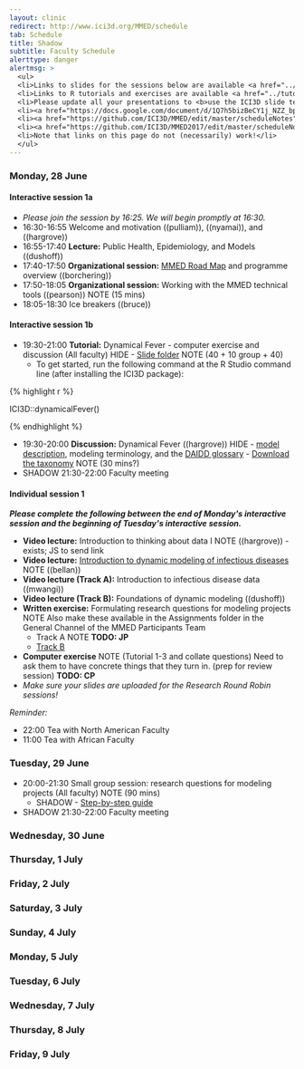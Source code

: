 ```yaml
---
layout: clinic
redirect: http://www.ici3d.org/MMED/schedule
tab: Schedule
title: Shadow
subtitle: Faculty Schedule
alerttype: danger
alertmsg: >
  <ul>
  <li>Links to slides for the sessions below are available <a href="../resources/slides">here</a>.</li>
  <li>Links to R tutorials and exercises are available <a href="../tutorials">here</a>.</li>
  <li>Please update all your presentations to <b>use the ICI3D slide template</b>.</li>
  <li><a href="https://docs.google.com/document/d/1Q7h5bizBeCY1j_NZZ_bpsJ0bUB0F-wHCawhHUcRaW4A/edit#">Click here for access to the MMED 2019 Notes GD.</a></li>
  <li><a href="https://github.com/ICI3D/MMED/edit/master/scheduleNotes">Click here for access to the MMED 2018 Notes GD.</a></li>
  <li><a href="https://github.com/ICI3D/MMED2017/edit/master/scheduleNotes">Click here for access to the MMED 2017 Notes GD.</a></li>
  <li>Note that links on this page do not (necessarily) work!</li>
  </ul>
---
```


### Monday, 28 June

#### Interactive session 1a

- _Please join the session by 16:25. We will begin promptly at 16:30._
- 16:30-16:55 Welcome and motivation ((pulliam)), ((nyamai)), and ((hargrove))
- 16:55-17:40 **Lecture:** Public Health, Epidemiology, and Models ((dushoff))
- 17:40-17:50 **Organizational session:** [MMED Road Map](../roadmap) and programme overview ((borchering))
- 17:50-18:05 **Organizational session:** Working with the MMED technical tools ((pearson)) NOTE (15 mins)
- 18:05-18:30 Ice breakers ((bruce))

#### Interactive session 1b

- 19:30-21:00 **Tutorial:** Dynamical Fever - computer exercise and discussion (All faculty) HIDE - [Slide folder](https://tinyurl.com/daidd-2019) NOTE (40 + 10 group + 40)
    - To get started, run the following command at the R Studio command line (after installing the ICI3D package):

<div class="row">
<div class="col-lg-1">
</div>
<div class="col-lg-10">
{% highlight r %}

ICI3D::dynamicalFever()

{% endhighlight %}
</div>
<div class="col-lg-1">
</div>
</div>

- 19:30-20:00 **Discussion:** Dynamical Fever ((hargrove)) HIDE - [model description](../Materials/fever), modeling terminology, and the [DAIDD glossary](http://tinyurl.com/daidd-public) - [Download the taxonomy](../Materials/modelTaxonomy) NOTE (30 mins?)
- SHADOW 21:30-22:00 Faculty meeting

#### Individual session 1

_**Please complete the following between the end of Monday's interactive session and the beginning of Tuesday's interactive session.**_

- **Video lecture:** Introduction to thinking about data I NOTE ((hargrove)) - exists; JS to send link
- **Video lecture:** [Introduction to dynamic modeling of infectious diseases](https://youtu.be/EV5FLlrRwiQ) NOTE ((bellan))
- **Video lecture (Track A):** Introduction to infectious disease data ((mwangi))
- **Video lecture (Track B):** Foundations of dynamic modeling ((dushoff))
- **Written exercise:** Formulating research questions for modeling projects NOTE Also make these available in the Assignments folder in the General Channel of the MMED Participants Team
    - Track A NOTE **TODO: JP**
    - [Track B](https://www.dropbox.com/s/tb1j4eezub3wi4t/03_ResearchQuestions.docx?dl=1)
- **Computer exercise** NOTE (Tutorial 1-3 and collate questions) Need to ask them to have concrete things that they turn in. (prep for review session) **TODO: CP**
- _Make sure your slides are uploaded for the Research Round Robin sessions!_

_Reminder:_

- 22:00 Tea with North American Faculty
- 11:00 Tea with African Faculty

### Tuesday, 29 June


- 20:00-21:30 Small group session: research questions for modeling projects (All faculty) NOTE (90 mins)
    - SHADOW - [Step-by-step guide](../Materials/researchQuestions)
- SHADOW 21:30-22:00 Faculty meeting

### Wednesday, 30 June



### Thursday, 1 July



### Friday, 2 July



### Saturday, 3 July



### Sunday, 4 July



### Monday, 5 July



### Tuesday, 6 July



### Wednesday, 7 July



### Thursday, 8 July



### Friday, 9 July
